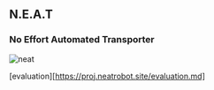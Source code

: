 ## N.E.A.T
### No Effort Automated Transporter

![neat][logo]

[logo]: https://proj.neatrobot.site/Logo.png

[evaluation][https://proj.neatrobot.site/evaluation.md]
